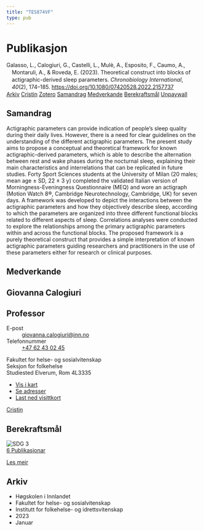 ```yaml
---
title: "TES874VF"
type: pub
---
```

<h1>Publikasjon</h1>
<article id="csl-bib-container-TES874VF" class="csl-bib-container">
  <div class="csl-bib-body" style="line-height: 1.35; padding-left: 1em; text-indent:-1em;">
  <div class="csl-entry">Galasso, L., Calogiuri, G., Castelli, L., Mul&#xE8;, A., Esposito, F., Caumo, A., Montaruli, A., &amp; Roveda, E. (2023). Theoretical construct into blocks of actigraphic-derived sleep parameters. <i>Chronobiology International</i>, <i>40</i>(2), 174&#x2013;185. <a href="https://doi.org/10.1080/07420528.2022.2157737">https://doi.org/10.1080/07420528.2022.2157737</a></div>
</div>
  <div class="csl-bib-buttons">
    <a href="#taxonomy-article-TES874VF" class="csl-bib-button">Arkiv</a>
    <a href="https://app.cristin.no/results/show.jsf?id=2102026" alt="Cristin URL" class="csl-bib-button">Cristin</a>
    <a href="http://zotero.org/groups/5402882/items/TES874VF" alt="Zotero URL" class="csl-bib-button">Zotero</a>
    <a href="#abstract-article-TES874VF" class="csl-bib-button">Samandrag</a>
    <a href="#contributors-article-TES874VF" class="csl-bib-button">Medverkande</a>
    <a href="#sdg-article-TES874VF" class="csl-bib-button">Berekraftsmål</a>
    <a href="https://figshare.com/articles/journal_contribution/Theoretical_construct_into_blocks_of_actigraphic-derived_sleep_parameters/21749478/1/files/38589987.pdf" class="csl-bib-button">Unpaywall</a>
  </div>
  <div id="csl-bib-meta-container-TES874VF"></div>
</article>
<div id="csl-bib-meta-TES874VF" class="csl-bib-meta">
  <article id="abstract-article-TES874VF" class="abstract-article">
    <h1>Samandrag</h1>
    Actigraphic parameters can provide indication of people’s sleep quality during their daily lives. However, there is a need for clear guidelines on the understanding of the different actigraphic parameters. The present study aims to propose a conceptual and theoretical framework for known actigraphic-derived parameters, which is able to describe the alternation between rest and wake phases during the nocturnal sleep, explaining their main characteristics and interrelations that can be replicated in future studies. Forty Sport Sciences students at the University of Milan (20 males; mean age ± SD, 22 ± 3 y) completed the validated Italian version of Morningness-Eveningness Questionnaire (MEQ) and wore an actigraph (Motion Watch 8®, Cambridge Neurotechnology, Cambridge, UK) for seven days. A framework was developed to depict the interactions between the actigraphic parameters and how they objectively describe sleep, according to which the parameters are organized into three different functional blocks related to different aspects of sleep. Correlations analyses were conducted to explore the relationships among the primary actigraphic parameters within and across the functional blocks. The proposed framework is a purely theoretical construct that provides a simple interpretation of known actigraphic parameters guiding researchers and practitioners in the use of these parameters either for research or clinical purposes.
  </article>
  <article id="contributors-article-TES874VF" class="contributors-article">
    <h1>Medverkande</h1>
    <div class="personas"> <div class="vrtx-hinn-person-card"> <div class="photo"> <i class="lar la-user-circle missing-person"></i> </div> <div class="info"> <hgroup><h1>Giovanna Calogiuri</h1> <h2>Professor</h2> </hgroup><dl> <dt>E-post</dt> <dd> <a href="mailto:giovanna.calogiuri@inn.no">giovanna.calogiuri@inn.no</a> </dd> <dt>Telefonnummer</dt> <dd><a href="tel:+4762430245"> +47 62 43 02 45 </a></dd> </dl> <p> Fakultet for helse- og sosialvitenskap<br> Seksjon for folkehelse<br> Studiested Elverum, Rom 4L3335 </p> <ul class="vrtx-hinn-links"> <li><a href="https://www.google.com/maps?q=60.88177,11.53669">Vis i kart</a></li> <li><a href="https://www.inn.no/finn-en-ansatt/giovanna-calogiuri.html#vrtx-hinn-addresses">Se adresser</a></li> <li><a href="https://www.inn.no/finn-en-ansatt/giovanna-calogiuri.html?vrtx=vcf">Last ned visittkort</a></li> </ul> </div> </div> <a href="https://app.cristin.no/persons/show.jsf?id=358086" alt="Cristin URL" class="personas-cristin">Cristin</a> </div>
  </article>
  <article id="sdg-article-TES874VF" class="sdg-article">
    <h1>Berekraftsmål</h1>
    <div class="sdg-container"><div id="sdg3" class="sdg"> <img src="{{< params subfolder >}}images/sdg/sdg03_no.png" class="image" alt="SDG 3"> <div class="sdg-overlay"> <a href="{{< params subfolder >}}no/archive/?sdg=3#archive" class="sdg-publication-count"><span>6</span> Publikasjonar</a> <p><a href="NA" class="sdg-read-more">Les meir</a></p> </div> </div></div>
  </article>
  <article id="taxonomy-article-TES874VF" class="taxonomy-article">
    <h1>Arkiv</h1>
    <ul>
      <li>Høgskolen i Innlandet</li>
      <li>Fakultet for helse- og sosialvitenskap</li>
      <li>Institutt for folkehelse- og idrettsvitenskap</li>
      <li>2023</li>
      <li>Januar</li>
    </ul>
  </article>
</div>
